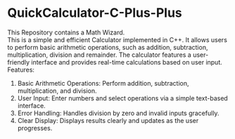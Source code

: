 # QuickCalculator-C-Plus-Plus
This Repository contains a Math Wizard. 
<br>
This is a simple and efficient Calculator implemented in C++. It allows users to perform basic arithmetic operations, such as addition, subtraction, multiplication, division and remainder. The calculator features a user-friendly interface and provides real-time calculations based on user input.
Features:
1. Basic Arithmetic Operations: Perform addition, subtraction, multiplication, and division.
2. User Input: Enter numbers and select operations via a simple text-based interface.
3. Error Handling: Handles division by zero and invalid inputs gracefully.
4. Clear Display: Displays results clearly and updates as the user progresses.
